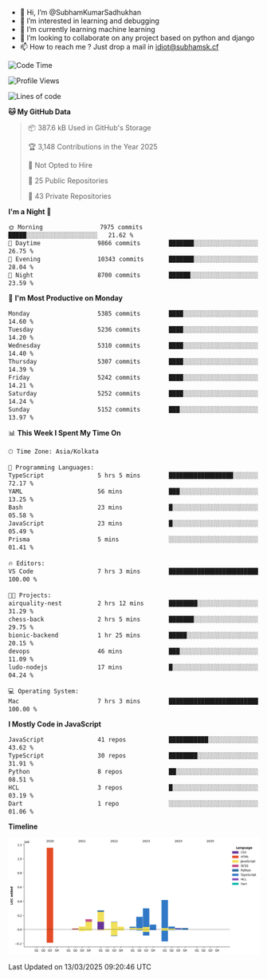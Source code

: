 - 👋 Hi, I’m @SubhamKumarSadhukhan
- 👀 I’m interested in learning and debugging
- 🌱 I’m currently learning machine learning
- 💞️ I’m looking to collaborate on any project based on python and django
- 📫 How to reach me ?
      Just drop a mail in idiot@subhamsk.cf

<!---
SubhamKumarSadhukhan/SubhamKumarSadhukhan is a ✨ special ✨ repository because its `README.md` (this file) appears on your GitHub profile.
You can click the Preview link to take a look at your changes.
--->


<!--START_SECTION:waka-->
![Code Time](http://img.shields.io/badge/Code%20Time-2%2C781%20hrs%2019%20mins-blue)

![Profile Views](http://img.shields.io/badge/Profile%20Views-5-blue)

![Lines of code](https://img.shields.io/badge/From%20Hello%20World%20I%27ve%20Written-2.8%20million%20lines%20of%20code-blue)

**🐱 My GitHub Data** 

> 📦 387.6 kB Used in GitHub's Storage 
 > 
> 🏆 3,148 Contributions in the Year 2025
 > 
> 🚫 Not Opted to Hire
 > 
> 📜 25 Public Repositories 
 > 
> 🔑 43 Private Repositories 
 > 
**I'm a Night 🦉** 

```text
🌞 Morning                7975 commits        █████░░░░░░░░░░░░░░░░░░░░   21.62 % 
🌆 Daytime                9866 commits        ███████░░░░░░░░░░░░░░░░░░   26.75 % 
🌃 Evening                10343 commits       ███████░░░░░░░░░░░░░░░░░░   28.04 % 
🌙 Night                  8700 commits        ██████░░░░░░░░░░░░░░░░░░░   23.59 % 
```
📅 **I'm Most Productive on Monday** 

```text
Monday                   5385 commits        ████░░░░░░░░░░░░░░░░░░░░░   14.60 % 
Tuesday                  5236 commits        ████░░░░░░░░░░░░░░░░░░░░░   14.20 % 
Wednesday                5310 commits        ████░░░░░░░░░░░░░░░░░░░░░   14.40 % 
Thursday                 5307 commits        ████░░░░░░░░░░░░░░░░░░░░░   14.39 % 
Friday                   5242 commits        ████░░░░░░░░░░░░░░░░░░░░░   14.21 % 
Saturday                 5252 commits        ████░░░░░░░░░░░░░░░░░░░░░   14.24 % 
Sunday                   5152 commits        ███░░░░░░░░░░░░░░░░░░░░░░   13.97 % 
```


📊 **This Week I Spent My Time On** 

```text
🕑︎ Time Zone: Asia/Kolkata

💬 Programming Languages: 
TypeScript               5 hrs 5 mins        ██████████████████░░░░░░░   72.17 % 
YAML                     56 mins             ███░░░░░░░░░░░░░░░░░░░░░░   13.25 % 
Bash                     23 mins             █░░░░░░░░░░░░░░░░░░░░░░░░   05.58 % 
JavaScript               23 mins             █░░░░░░░░░░░░░░░░░░░░░░░░   05.49 % 
Prisma                   5 mins              ░░░░░░░░░░░░░░░░░░░░░░░░░   01.41 % 

🔥 Editors: 
VS Code                  7 hrs 3 mins        █████████████████████████   100.00 % 

🐱‍💻 Projects: 
airquality-nest          2 hrs 12 mins       ████████░░░░░░░░░░░░░░░░░   31.29 % 
chess-back               2 hrs 5 mins        ███████░░░░░░░░░░░░░░░░░░   29.75 % 
bionic-backend           1 hr 25 mins        █████░░░░░░░░░░░░░░░░░░░░   20.15 % 
devops                   46 mins             ███░░░░░░░░░░░░░░░░░░░░░░   11.09 % 
ludo-nodejs              17 mins             █░░░░░░░░░░░░░░░░░░░░░░░░   04.24 % 

💻 Operating System: 
Mac                      7 hrs 3 mins        █████████████████████████   100.00 % 
```

**I Mostly Code in JavaScript** 

```text
JavaScript               41 repos            ███████████░░░░░░░░░░░░░░   43.62 % 
TypeScript               30 repos            ████████░░░░░░░░░░░░░░░░░   31.91 % 
Python                   8 repos             ██░░░░░░░░░░░░░░░░░░░░░░░   08.51 % 
HCL                      3 repos             █░░░░░░░░░░░░░░░░░░░░░░░░   03.19 % 
Dart                     1 repo              ░░░░░░░░░░░░░░░░░░░░░░░░░   01.06 % 
```



**Timeline**

![Lines of Code chart](https://raw.githubusercontent.com/SubhamKumarSadhukhan/SubhamKumarSadhukhan/main/assets/bar_graph.png)


 Last Updated on 13/03/2025 09:20:46 UTC
<!--END_SECTION:waka-->
